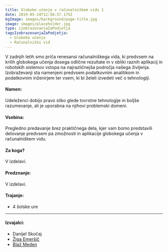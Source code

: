 ```yaml
---
title: Globoko učenje v računalniškem vidu 1
date: 2019-05-24T12:56:57.175Z
bgImage: images/background/page-title.jpg
image: images/placeholder.jpg
type: izobrazevanjaZaPodjetja
tagsIzobrazevanjaZaPodjetja:
  - Globoko učenje
  - Računalniški vid
---
```

V zadnjih letih smo priča renesansi računalniškega vida, ki predvsem na krilih globokega učenja dosega odlične rezultate in v obliki raznih aplikacij in robotskih sistemov vstopa na najrazličnejša področja našega življenja. Izobraževanji sta namenjeni predvsem podatkovnim analitikom in
podatkovnim inženirjem ter vsem, ki bi želeli izvedeti več o tehnologiji.

#### Namen:

Udeleženci dobijo pravo sliko glede tovrstne tehnologije in boljše razumevanje, ali je uporabna na njihovi problemski domeni. 

#### Vsebina:

Pregledno predavanje brez praktičnega dela, kjer vam bomo predstavili delovanje predvsem pa zmožnosti in aplikacije globokega učenja v računalniškem vidu. 

#### Za koga?
V izdelavi.

#### Predznanje:
V izdelavi.

#### Trajanje:

* 4 šolske ure 
- - -
#### Izvajalci:

* Danijel Skočaj 
* [Žiga Emeršič](https://akademijafri.si/izvajalci/ziga-emersic/) 
* [Blaž Meden](https://akademijafri.si/izvajalci/blaz-meden/)
